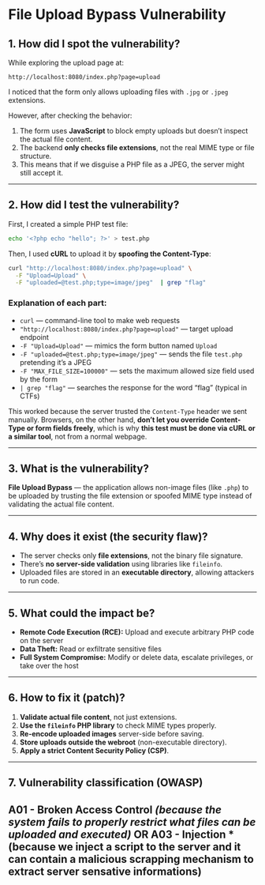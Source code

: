 # File Upload Bypass Vulnerability

## 1. How did I spot the vulnerability?

While exploring the upload page at:

```
http://localhost:8080/index.php?page=upload
```

I noticed that the form only allows uploading files with `.jpg` or `.jpeg` extensions.

However, after checking the behavior:

1. The form uses **JavaScript** to block empty uploads but doesn’t inspect the actual file content.
2. The backend **only checks file extensions**, not the real MIME type or file structure.
3. This means that if we disguise a PHP file as a JPEG, the server might still accept it.

---

## 2. How did I test the vulnerability?

First, I created a simple PHP test file:

```bash
echo '<?php echo "hello"; ?>' > test.php
```

Then, I used **cURL** to upload it by **spoofing the Content-Type**:

```bash
curl "http://localhost:8080/index.php?page=upload" \
  -F "Upload=Upload" \
  -F "uploaded=@test.php;type=image/jpeg"  | grep "flag"
```

### Explanation of each part:

* `curl` — command-line tool to make web requests
* `"http://localhost:8080/index.php?page=upload"` — target upload endpoint
* `-F "Upload=Upload"` — mimics the form button named `Upload`
* `-F "uploaded=@test.php;type=image/jpeg"` — sends the file `test.php` pretending it’s a JPEG
* `-F "MAX_FILE_SIZE=100000"` — sets the maximum allowed size field used by the form
* `| grep "flag"` — searches the response for the word “flag” (typical in CTFs)

This worked because the server trusted the `Content-Type` header we sent manually.
Browsers, on the other hand, **don’t let you override Content-Type or form fields freely**, which is why **this test must be done via cURL or a similar tool**, not from a normal webpage.

---

## 3. What is the vulnerability?

**File Upload Bypass** — the application allows non-image files (like `.php`) to be uploaded by trusting the file extension or spoofed MIME type instead of validating the actual file content.

---

## 4. Why does it exist (the security flaw)?

* The server checks only **file extensions**, not the binary file signature.
* There’s **no server-side validation** using libraries like `fileinfo`.
* Uploaded files are stored in an **executable directory**, allowing attackers to run code.

---

## 5. What could the impact be?

* **Remote Code Execution (RCE):** Upload and execute arbitrary PHP code on the server
* **Data Theft:** Read or exfiltrate sensitive files
* **Full System Compromise:** Modify or delete data, escalate privileges, or take over the host

---

## 6. How to fix it (patch)?

1. **Validate actual file content**, not just extensions.
2. **Use the `fileinfo` PHP library** to check MIME types properly.
3. **Re-encode uploaded images** server-side before saving.
4. **Store uploads outside the webroot** (non-executable directory).
5. **Apply a strict Content Security Policy (CSP)**.

---

## 7. Vulnerability classification (OWASP)

**A01 - Broken Access Control**
*(because the system fails to properly restrict what files can be uploaded and executed)*
**OR**
**A03 - Injection**
*(because we inject a script to the server and it can contain a malicious scrapping mechanism to extract server sensative informations)
---

